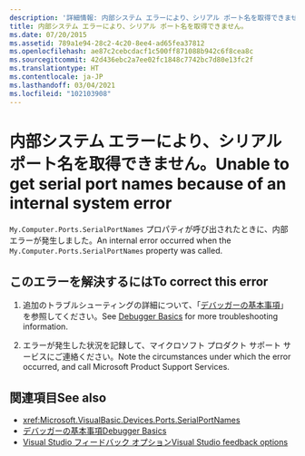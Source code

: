 ```yaml
---
description: '詳細情報: 内部システム エラーにより、シリアル ポート名を取得できません。'
title: 内部システム エラーにより、シリアル ポート名を取得できません。
ms.date: 07/20/2015
ms.assetid: 789a1e94-28c2-4c20-8ee4-ad65fea37812
ms.openlocfilehash: ae87c2cebcdacf1c500ff871088b942c6f8cea8c
ms.sourcegitcommit: 42d436ebc2a7ee02fc1848c7742bc7d80e13fc2f
ms.translationtype: HT
ms.contentlocale: ja-JP
ms.lasthandoff: 03/04/2021
ms.locfileid: "102103908"
---
```

# <a name="unable-to-get-serial-port-names-because-of-an-internal-system-error"></a><span data-ttu-id="787c6-103">内部システム エラーにより、シリアル ポート名を取得できません。</span><span class="sxs-lookup"><span data-stu-id="787c6-103">Unable to get serial port names because of an internal system error</span></span>

<span data-ttu-id="787c6-104">`My.Computer.Ports.SerialPortNames` プロパティが呼び出されたときに、内部エラーが発生しました。</span><span class="sxs-lookup"><span data-stu-id="787c6-104">An internal error occurred when the `My.Computer.Ports.SerialPortNames` property was called.</span></span>  
  
## <a name="to-correct-this-error"></a><span data-ttu-id="787c6-105">このエラーを解決するには</span><span class="sxs-lookup"><span data-stu-id="787c6-105">To correct this error</span></span>  
  
1. <span data-ttu-id="787c6-106">追加のトラブルシューティングの詳細について、「[デバッガーの基本事項](/visualstudio/debugger/debugger-basics)」を参照してください。</span><span class="sxs-lookup"><span data-stu-id="787c6-106">See [Debugger Basics](/visualstudio/debugger/debugger-basics) for more troubleshooting information.</span></span>  
  
2. <span data-ttu-id="787c6-107">エラーが発生した状況を記録して、マイクロソフト プロダクト サポート サービスにご連絡ください。</span><span class="sxs-lookup"><span data-stu-id="787c6-107">Note the circumstances under which the error occurred, and call Microsoft Product Support Services.</span></span>  
  
## <a name="see-also"></a><span data-ttu-id="787c6-108">関連項目</span><span class="sxs-lookup"><span data-stu-id="787c6-108">See also</span></span>

- <xref:Microsoft.VisualBasic.Devices.Ports.SerialPortNames>
- [<span data-ttu-id="787c6-109">デバッガーの基本事項</span><span class="sxs-lookup"><span data-stu-id="787c6-109">Debugger Basics</span></span>](/visualstudio/debugger/debugger-basics)
- [<span data-ttu-id="787c6-110">Visual Studio フィードバック オプション</span><span class="sxs-lookup"><span data-stu-id="787c6-110">Visual Studio feedback options</span></span>](/visualstudio/ide/feedback-options)
